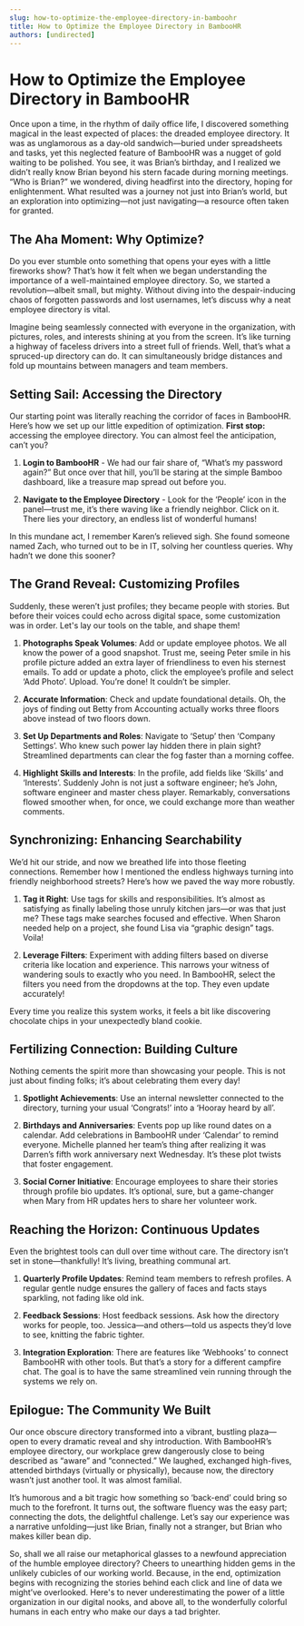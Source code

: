 ```yaml
---
slug: how-to-optimize-the-employee-directory-in-bamboohr
title: How to Optimize the Employee Directory in BambooHR
authors: [undirected]
---
```



# How to Optimize the Employee Directory in BambooHR

Once upon a time, in the rhythm of daily office life, I discovered something magical in the least expected of places: the dreaded employee directory. It was as unglamorous as a day-old sandwich—buried under spreadsheets and tasks, yet this neglected feature of BambooHR was a nugget of gold waiting to be polished. You see, it was Brian’s birthday, and I realized we didn’t really know Brian beyond his stern facade during morning meetings. “Who is Brian?” we wondered, diving headfirst into the directory, hoping for enlightenment. What resulted was a journey not just into Brian’s world, but an exploration into optimizing—not just navigating—a resource often taken for granted. 

## The Aha Moment: Why Optimize?

Do you ever stumble onto something that opens your eyes with a little fireworks show? That’s how it felt when we began understanding the importance of a well-maintained employee directory. So, we started a revolution—albeit small, but mighty. Without diving into the despair-inducing chaos of forgotten passwords and lost usernames, let’s discuss why a neat employee directory is vital. 

Imagine being seamlessly connected with everyone in the organization, with pictures, roles, and interests shining at you from the screen. It’s like turning a highway of faceless drivers into a street full of friends. Well, that’s what a spruced-up directory can do. It can simultaneously bridge distances and fold up mountains between managers and team members. 

## Setting Sail: Accessing the Directory

Our starting point was literally reaching the corridor of faces in BambooHR. Here’s how we set up our little expedition of optimization. **First stop:** accessing the employee directory. You can almost feel the anticipation, can’t you?

1. **Login to BambooHR** - We had our fair share of, “What’s my password again?” But once over that hill, you’ll be staring at the simple Bamboo dashboard, like a treasure map spread out before you.

2. **Navigate to the Employee Directory** - Look for the ‘People’ icon in the panel—trust me, it’s there waving like a friendly neighbor. Click on it. There lies your directory, an endless list of wonderful humans!

In this mundane act, I remember Karen’s relieved sigh. She found someone named Zach, who turned out to be in IT, solving her countless queries. Why hadn’t we done this sooner?

## The Grand Reveal: Customizing Profiles

Suddenly, these weren’t just profiles; they became people with stories. But before their voices could echo across digital space, some customization was in order. Let's lay our tools on the table, and shape them!

1. **Photographs Speak Volumes**: Add or update employee photos. We all know the power of a good snapshot. Trust me, seeing Peter smile in his profile picture added an extra layer of friendliness to even his sternest emails. To add or update a photo, click the employee’s profile and select ‘Add Photo’. Upload. You’re done! It couldn’t be simpler.

2. **Accurate Information**: Check and update foundational details. Oh, the joys of finding out Betty from Accounting actually works three floors above instead of two floors down.

3. **Set Up Departments and Roles**: Navigate to ‘Setup’ then ‘Company Settings’. Who knew such power lay hidden there in plain sight? Streamlined departments can clear the fog faster than a morning coffee.

4. **Highlight Skills and Interests**: In the profile, add fields like ‘Skills’ and ‘Interests’. Suddenly John is not just a software engineer; he’s John, software engineer and master chess player. Remarkably, conversations flowed smoother when, for once, we could exchange more than weather comments.

## Synchronizing: Enhancing Searchability

We’d hit our stride, and now we breathed life into those fleeting connections. Remember how I mentioned the endless highways turning into friendly neighborhood streets? Here’s how we paved the way more robustly. 

1. **Tag it Right**: Use tags for skills and responsibilities. It’s almost as satisfying as finally labeling those unruly kitchen jars—or was that just me? These tags make searches focused and effective. When Sharon needed help on a project, she found Lisa via “graphic design” tags. Voila!

2. **Leverage Filters**: Experiment with adding filters based on diverse criteria like location and experience. This narrows your witness of wandering souls to exactly who you need. In BambooHR, select the filters you need from the dropdowns at the top. They even update accurately!

Every time you realize this system works, it feels a bit like discovering chocolate chips in your unexpectedly bland cookie.

## Fertilizing Connection: Building Culture

Nothing cements the spirit more than showcasing your people. This is not just about finding folks; it’s about celebrating them every day!

1. **Spotlight Achievements**: Use an internal newsletter connected to the directory, turning your usual ‘Congrats!’ into a ‘Hooray heard by all’.

2. **Birthdays and Anniversaries**: Events pop up like round dates on a calendar. Add celebrations in BambooHR under ‘Calendar’ to remind everyone. Michelle planned her team’s thing after realizing it was Darren’s fifth work anniversary next Wednesday. It’s these plot twists that foster engagement.

3. **Social Corner Initiative**: Encourage employees to share their stories through profile bio updates. It’s optional, sure, but a game-changer when Mary from HR updates hers to share her volunteer work.

## Reaching the Horizon: Continuous Updates

Even the brightest tools can dull over time without care. The directory isn’t set in stone—thankfully! It’s living, breathing communal art.

1. **Quarterly Profile Updates**: Remind team members to refresh profiles. A regular gentle nudge ensures the gallery of faces and facts stays sparkling, not fading like old ink.

2. **Feedback Sessions**: Host feedback sessions. Ask how the directory works for people, too. Jessica—and others—told us aspects they’d love to see, knitting the fabric tighter.

3. **Integration Exploration**: There are features like ‘Webhooks’ to connect BambooHR with other tools. But that’s a story for a different campfire chat. The goal is to have the same streamlined vein running through the systems we rely on.

## Epilogue: The Community We Built

Our once obscure directory transformed into a vibrant, bustling plaza—open to every dramatic reveal and shy introduction. With BambooHR’s employee directory, our workplace grew dangerously close to being described as “aware” and “connected.” We laughed, exchanged high-fives, attended birthdays (virtually or physically), because now, the directory wasn’t just another tool. It was almost familial.

It’s humorous and a bit tragic how something so ‘back-end’ could bring so much to the forefront. It turns out, the software fluency was the easy part; connecting the dots, the delightful challenge. Let’s say our experience was a narrative unfolding—just like Brian, finally not a stranger, but Brian who makes killer bean dip.

So, shall we all raise our metaphorical glasses to a newfound appreciation of the humble employee directory? Cheers to unearthing hidden gems in the unlikely cubicles of our working world. Because, in the end, optimization begins with recognizing the stories behind each click and line of data we might’ve overlooked. Here's to never underestimating the power of a little organization in our digital nooks, and above all, to the wonderfully colorful humans in each entry who make our days a tad brighter.